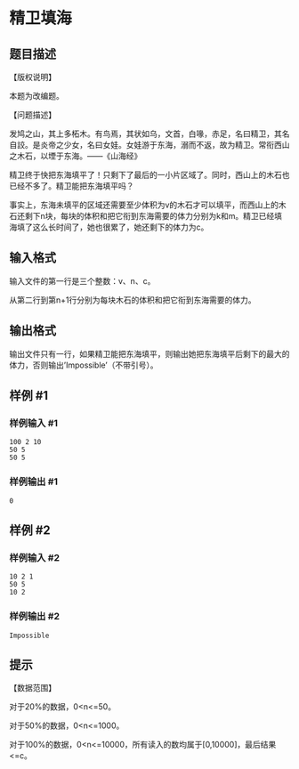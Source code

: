 # 精卫填海

## 题目描述

【版权说明】

本题为改编题。

【问题描述】

发鸠之山，其上多柘木。有鸟焉，其状如乌，文首，白喙，赤足，名曰精卫，其名自詨。是炎帝之少女，名曰女娃。女娃游于东海，溺而不返，故为精卫。常衔西山之木石，以堙于东海。——《山海经》

精卫终于快把东海填平了！只剩下了最后的一小片区域了。同时，西山上的木石也已经不多了。精卫能把东海填平吗？

事实上，东海未填平的区域还需要至少体积为v的木石才可以填平，而西山上的木石还剩下n块，每块的体积和把它衔到东海需要的体力分别为k和m。精卫已经填海填了这么长时间了，她也很累了，她还剩下的体力为c。

## 输入格式

输入文件的第一行是三个整数：v、n、c。

从第二行到第n+1行分别为每块木石的体积和把它衔到东海需要的体力。

## 输出格式

输出文件只有一行，如果精卫能把东海填平，则输出她把东海填平后剩下的最大的体力，否则输出’Impossible’（不带引号）。

## 样例 #1

### 样例输入 #1

```
100 2 10
50 5
50 5
```

### 样例输出 #1

```
0
```

## 样例 #2

### 样例输入 #2

```
10 2 1
50 5
10 2
```

### 样例输出 #2

```
Impossible
```

## 提示

【数据范围】

对于20%的数据，0<n<=50。

对于50%的数据，0<n<=1000。

对于100%的数据，0<n<=10000，所有读入的数均属于[0,10000]，最后结果<=c。